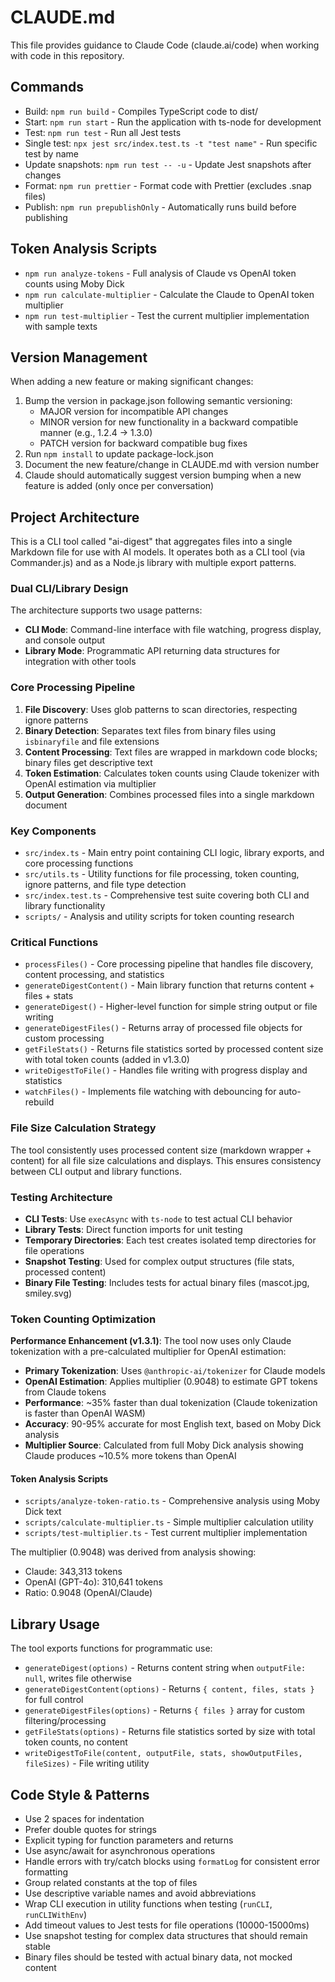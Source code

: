 # CLAUDE.md

This file provides guidance to Claude Code (claude.ai/code) when working with code in this repository.

## Commands
- Build: `npm run build` - Compiles TypeScript code to dist/
- Start: `npm run start` - Run the application with ts-node for development
- Test: `npm run test` - Run all Jest tests
- Single test: `npx jest src/index.test.ts -t "test name"` - Run specific test by name
- Update snapshots: `npm run test -- -u` - Update Jest snapshots after changes
- Format: `npm run prettier` - Format code with Prettier (excludes .snap files)
- Publish: `npm run prepublishOnly` - Automatically runs build before publishing

## Token Analysis Scripts
- `npm run analyze-tokens` - Full analysis of Claude vs OpenAI token counts using Moby Dick
- `npm run calculate-multiplier` - Calculate the Claude to OpenAI token multiplier
- `npm run test-multiplier` - Test the current multiplier implementation with sample texts

## Version Management
When adding a new feature or making significant changes:
1. Bump the version in package.json following semantic versioning:
   - MAJOR version for incompatible API changes
   - MINOR version for new functionality in a backward compatible manner (e.g., 1.2.4 → 1.3.0)
   - PATCH version for backward compatible bug fixes
2. Run `npm install` to update package-lock.json
3. Document the new feature/change in CLAUDE.md with version number
4. Claude should automatically suggest version bumping when a new feature is added (only once per conversation)

## Project Architecture

This is a CLI tool called "ai-digest" that aggregates files into a single Markdown file for use with AI models. It operates both as a CLI tool (via Commander.js) and as a Node.js library with multiple export patterns.

### Dual CLI/Library Design
The architecture supports two usage patterns:
- **CLI Mode**: Command-line interface with file watching, progress display, and console output
- **Library Mode**: Programmatic API returning data structures for integration with other tools

### Core Processing Pipeline
1. **File Discovery**: Uses glob patterns to scan directories, respecting ignore patterns
2. **Binary Detection**: Separates text files from binary files using `isbinaryfile` and file extensions
3. **Content Processing**: Text files are wrapped in markdown code blocks; binary files get descriptive text
4. **Token Estimation**: Calculates token counts using Claude tokenizer with OpenAI estimation via multiplier
5. **Output Generation**: Combines processed files into a single markdown document

### Key Components
- `src/index.ts` - Main entry point containing CLI logic, library exports, and core processing functions
- `src/utils.ts` - Utility functions for file processing, token counting, ignore patterns, and file type detection
- `src/index.test.ts` - Comprehensive test suite covering both CLI and library functionality
- `scripts/` - Analysis and utility scripts for token counting research

### Critical Functions
- `processFiles()` - Core processing pipeline that handles file discovery, content processing, and statistics
- `generateDigestContent()` - Main library function that returns content + files + stats
- `generateDigest()` - Higher-level function for simple string output or file writing
- `generateDigestFiles()` - Returns array of processed file objects for custom processing
- `getFileStats()` - Returns file statistics sorted by processed content size with total token counts (added in v1.3.0)
- `writeDigestToFile()` - Handles file writing with progress display and statistics
- `watchFiles()` - Implements file watching with debouncing for auto-rebuild

### File Size Calculation Strategy
The tool consistently uses processed content size (markdown wrapper + content) for all file size calculations and displays. This ensures consistency between CLI output and library functions.

### Testing Architecture
- **CLI Tests**: Use `execAsync` with `ts-node` to test actual CLI behavior
- **Library Tests**: Direct function imports for unit testing
- **Temporary Directories**: Each test creates isolated temp directories for file operations
- **Snapshot Testing**: Used for complex output structures (file stats, processed content)
- **Binary File Testing**: Includes tests for actual binary files (mascot.jpg, smiley.svg)

### Token Counting Optimization
**Performance Enhancement (v1.3.1)**: The tool now uses only Claude tokenization with a pre-calculated multiplier for OpenAI estimation:

- **Primary Tokenization**: Uses `@anthropic-ai/tokenizer` for Claude models
- **OpenAI Estimation**: Applies multiplier (0.9048) to estimate GPT tokens from Claude tokens
- **Performance**: ~35% faster than dual tokenization (Claude tokenization is faster than OpenAI WASM)
- **Accuracy**: 90-95% accurate for most English text, based on Moby Dick analysis
- **Multiplier Source**: Calculated from full Moby Dick analysis showing Claude produces ~10.5% more tokens than OpenAI

#### Token Analysis Scripts
- `scripts/analyze-token-ratio.ts` - Comprehensive analysis using Moby Dick text
- `scripts/calculate-multiplier.ts` - Simple multiplier calculation utility  
- `scripts/test-multiplier.ts` - Test current multiplier implementation

The multiplier (0.9048) was derived from analysis showing:
- Claude: 343,313 tokens
- OpenAI (GPT-4o): 310,641 tokens  
- Ratio: 0.9048 (OpenAI/Claude)

## Library Usage
The tool exports functions for programmatic use:
- `generateDigest(options)` - Returns content string when `outputFile: null`, writes file otherwise
- `generateDigestContent(options)` - Returns `{ content, files, stats }` for full control
- `generateDigestFiles(options)` - Returns `{ files }` array for custom filtering/processing
- `getFileStats(options)` - Returns file statistics sorted by size with total token counts, no content
- `writeDigestToFile(content, outputFile, stats, showOutputFiles, fileSizes)` - File writing utility

## Code Style & Patterns
- Use 2 spaces for indentation
- Prefer double quotes for strings
- Explicit typing for function parameters and returns
- Use async/await for asynchronous operations
- Handle errors with try/catch blocks using `formatLog` for consistent error formatting
- Group related constants at the top of files
- Use descriptive variable names and avoid abbreviations
- Wrap CLI execution in utility functions when testing (`runCLI`, `runCLIWithEnv`)
- Add timeout values to Jest tests for file operations (10000-15000ms)
- Use snapshot testing for complex data structures that should remain stable
- Binary files should be tested with actual binary data, not mocked content
